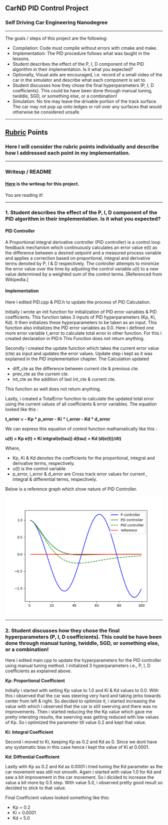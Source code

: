 ## CarND PID Control Project

### Self Driving Car Engineering Nanodegree

---

The goals / steps of this project are the following:

* Compilation: Code must compile without errors with cmake and make.
* Implementation: The PID procedure follows what was taught in the lessons.
* Student describes the effect of the P, I, D component of the PID algorithm in their implementation. Is it what you expected?
* Optionally, Visual aids are encouraged, i.e. record of a small video of the car in the simulator and describe what each component is set to.
* Student discusses how they chose the final hyperparameters (P, I, D coefficients). This could be have been done through manual tuning, twiddle, SGD, or something else, or a combination!
* Simulation: No tire may leave the drivable portion of the track surface. The car may not pop up onto ledges or roll over any surfaces that would otherwise be considered unsafe.

[//]: # (Image References)
[image1]: ./output/img_pid.png

---
## [Rubric](https://review.udacity.com/#!/rubrics/824/view) Points
### Here I will consider the rubric points individually and describe how I addressed each point in my implementation.  

---
### Writeup / README

#### [Here](https://github.com/abhardwajnv/CarND-PID-Control-Project/blob/master/Reflections.md) is the writeup for this project.  

You are reading it!

---

### 1. Student describes the effect of the P, I, D component of the PID algorithm in their implementation. Is it what you expected?

#### PID Controller

A Proportional integral derivative controller (PID controller) is a control loop feedback mechanism which continuously calculates an error value e(t) as the difference between a desired setpoint and a measured process variable and applies a correction based on proportional, integral and derivative terms denoted by P, I & D respectively. The controller attempts to minimize the error value over the time by adjusting the control variable u(t) to a new value determined by a weighted sum of the control terms. [Referenced from Wikipedia.]

#### Implementation

Here i edited PID.cpp & PID.h to update the process of PID Calculation.

Initially i wrote an init function for initialization of PID error variables & PID coefficients.
This function takes 3 inputs of PID hyperparameters (Kp, Ki, Kd).
It then initializes these hyperparameters to be taken as an input.
This function also initializes the PID error variables as 0.0.
Here i defined one more error variable t_error to calculate total error in other function. For this i created declaration in PID.h
This Function does not return anything.

Secondly i created the update function which takes the current error value (cte) as input and updates the error values.
Update step i kept as it was explained in the PID implementation chapter. The Calculation updated 

* diff_cte as the difference between current cte & previous cte.
* prev_cte as the current cte.
* int_cte as the addition of last int_cte & current cte.

This function as well does not return anything.

Lastly, i created a TotalError function to calculate the updated total error using the current values of all coefficients & error variables.
The equation looked like this :

**t_error = - Kp * p_error - Ki * i_error - Kd * d_error**

We can express this equation of control function mathamatically like this :

**u(t) = Kp e(t) + Ki intgral(e(tau)) d(tau) + Kd (d(e(t))/dt)**

Where, 
* Kp, Ki & Kd denotes the coefficients for the proportional, integral and derivative terms, respectively.
* u(t) is the control variable 
* p_error, i_error & d_error are Cross track error values for current , integral & differential terms, respectively.

Below is a reference graph which show nature of PID Controller.

![PIDController][image1]

---

### 2. Student discusses how they chose the final hyperparameters (P, I, D coefficients). This could be have been done through manual tuning, twiddle, SGD, or something else, or a combination!

Here i edited main.cpp to update the hyperparameters for the PID controller using manual tuning method.
I initialized 3 hyperparameters i.e., P, I, D coefficients as explained above.

**Kp: Proportional Coefficient**

Initially i started with setting Kp value to 1.0 and Ki & Kd values to 0.0.
With this i observed that the car was steering very hard and taking jerks towards center from left & right.
So decided to optimize it, i started increasing the value with which i observed that the car is still swerving and there was no improvements.
Then i started reducing the the Kp value which gave me pretty intersting results, the swerving was getting reduced with low values of Kp.
So i optimized the parameter till value 0.2 and kept that value.

**Ki: Integral Coefficient**

Second i moved to Ki, keeping Kp as 0.2 and Kd as 0.
Since we dont have any systamatic bias in this case hence i kept the value of Ki at 0.0001.


**Kd: Diffrential Coefficient**

Lastly with Kp as 0.2 and Kd as 0.0001 i tried tuning the Kd parameter as the car movement was still not smooth.
Again i started with value 1.0 for Kd and saw a bit improvement in the car movement.
So i dicided to increase the value a bit more by 0.5 step.
With value 5.0, i observed pretty good result so decided to stick to that value.

Final Coefficient values looked something like this:

* Kp = 0.2
* Ki = 0.0001
* Kd = 5.0

